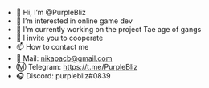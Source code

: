 - 👋 Hi, I’m @PurpleBliz
- 👀 I’m interested in online game dev
- 🌱 I'm currently working on the project Tae age of gangs
- 💞️ I invite you to cooperate
- 📫 How to contact me
- :email: Mail: nikapacb@gmail.com
- :m: Telegram: https://t.me/PurpleBliz
- :headphones: Discord: purplebliz#0839

<!---
PurpleBliz/PurpleBliz is a ✨ special ✨ repository because its `README.md` (this file) appears on your GitHub profile.
You can click the Preview link to take a look at your changes.
--->
